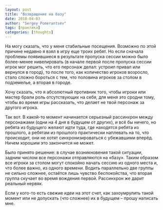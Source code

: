 ```yaml
---
layout: post
title: "Возвращение на базу"
date: 2018-04-03
author: "Sergey Pomerantsev"
tags: [практика]
categories: [thoughts]
---
```


На могу сказать, что у меня стабильные посещения. Возможно по этой причине недавно я взял в игру еще троих ребят. Но если сначала проблемы появившиеся в результате пропуска сессии можно было более-менее нивелировать (в начале первой после пропуска сессии игрок мог решить, что его персонаж делал: устроил привал или вернулся в город), то после того, как количество игроков возросло, стало сложно бороться с тем, что половина игроков за столом в подземелье, а вторая в городе.

Хочу сказать, что я абсолютный противник того, чтобы игроки или мастер брали роль отсутствующих на себя, для меня это сродни тому, чтобы во время игры рассказать, что делает не твой персонаж за другого игрока.

Так вот. В какой-то момент начинается серьезный рассинхрон между персонажами (одни на 4 дня в будущем от других), и всё бы ничего, но ребята из будущего желают идти туда, где находятся ребята из прошлого, а ребятам из прошлого практически наплевать на то, что происходит, они не хотят синхронизироваться с убежавшими вперёд. Ничем хорошим это закончится не может.

Было принято решение: в случае возникновения такой ситуации, задним числом все персонажи отправляются на «базу». Таким образом все игроки за столом могут спокойно начать сессию из одного места и, что более важно, из одного времени. Водить параллельно две группы не сильно сложнее, остаётся лишь чувство беспокойства, что вторая группа скучает во время вождения первой. Рассинхрон же дарит реальный нервяк.

Если у кого-то есть свежие идеи на этот счет, как захоумрулить такой момент или не допускать (что сложнее) их в будущем – прошу написать мне. 
